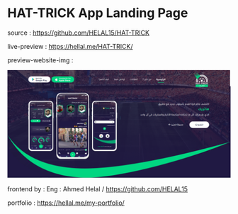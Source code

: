 # HAT-TRICK App Landing Page

source : https://github.com/HELAL15/HAT-TRICK

live-preview : https://hellal.me/HAT-TRICK/

preview-website-img :

<img src='images/website.PNG'>

frontend by :
Eng : Ahmed Helal / https://github.com/HELAL15

portfolio : https://hellal.me/my-portfolio/
